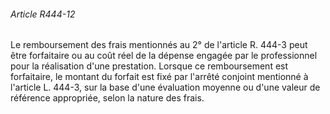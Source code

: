 ###### Article R444-12

Le remboursement des frais mentionnés au 2° de l'article R. 444-3 peut être forfaitaire ou au coût réel de la dépense engagée par le professionnel pour la réalisation d'une prestation. Lorsque ce remboursement est forfaitaire, le montant du forfait est fixé par l'arrêté conjoint mentionné à l'article L. 444-3, sur la base d'une évaluation moyenne ou d'une valeur de référence appropriée, selon la nature des frais.

